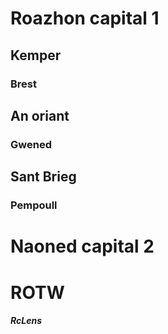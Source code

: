 # Roazhon capital 1

## Kemper
### Brest
## An oriant
### Gwened
## Sant Brieg
### Pempoull

# Naoned capital 2

# ROTW 
##### RcLens
